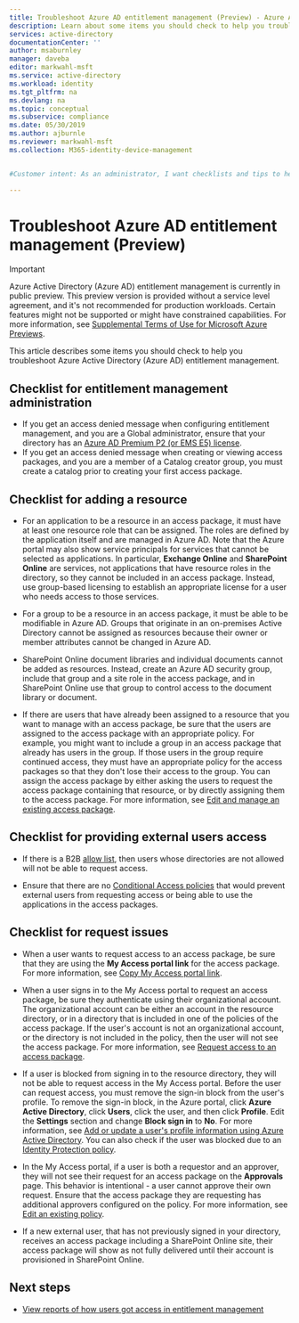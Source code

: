 ```yaml
---
title: Troubleshoot Azure AD entitlement management (Preview) - Azure Active Directory
description: Learn about some items you should check to help you troubleshoot Azure Active Directory entitlement management (Preview).
services: active-directory
documentationCenter: ''
author: msaburnley
manager: daveba
editor: markwahl-msft
ms.service: active-directory
ms.workload: identity
ms.tgt_pltfrm: na
ms.devlang: na
ms.topic: conceptual
ms.subservice: compliance
ms.date: 05/30/2019
ms.author: ajburnle
ms.reviewer: markwahl-msft
ms.collection: M365-identity-device-management


#Customer intent: As an administrator, I want checklists and tips to help troubleshoot entitlement management to unblock users from performing their job.

---
```

# Troubleshoot Azure AD entitlement management (Preview)

> [!IMPORTANT]
> Azure Active Directory (Azure AD) entitlement management is currently in public preview.
> This preview version is provided without a service level agreement, and it's not recommended for production workloads. Certain features might not be supported or might have constrained capabilities.
> For more information, see [Supplemental Terms of Use for Microsoft Azure Previews](https://azure.microsoft.com/support/legal/preview-supplemental-terms/).

This article describes some items you should check to help you troubleshoot Azure Active Directory (Azure AD) entitlement management.

## Checklist for entitlement management administration

* If you get an access denied message when configuring entitlement management, and you are a Global administrator, ensure that your directory has an [Azure AD Premium P2 (or EMS E5) license](entitlement-management-overview.md#license-requirements).  
* If you get an access denied message when creating or viewing access packages, and you are a member of a Catalog creator group, you must create a catalog prior to creating your first access package.

## Checklist for adding a resource

* For an application to be a resource in an access package, it must have at least one resource role that can be assigned. The roles are defined by the application itself and are managed in Azure AD. Note that the Azure portal may also show service principals for services that cannot be selected as applications.  In particular, **Exchange Online** and **SharePoint Online** are services, not applications that have resource roles in the directory, so they cannot be included in an access package.  Instead, use group-based licensing to establish an appropriate license for a user who needs access to those services.

* For a group to be a resource in an access package, it must be able to be modifiable in Azure AD.  Groups that originate in an on-premises Active Directory cannot be assigned as resources because their owner or member attributes cannot be changed in Azure AD.  

* SharePoint Online document libraries and individual documents cannot be added as resources.  Instead, create an Azure AD security group, include that group and a site role in the access package, and in SharePoint Online use that group to control access to the document library or document.

* If there are users that have already been assigned to a resource that you want to manage with an access package, be sure that the users are assigned to the access package with an appropriate policy. For example, you might want to include a group in an access package that already has users in the group. If those users in the group require continued access, they must have an appropriate policy for the access packages so that they don't lose their access to the group. You can assign the access package by either asking the users to request the access package containing that resource, or by directly assigning them to the access package. For more information, see [Edit and manage an existing access package](entitlement-management-access-package-edit.md).

## Checklist for providing external users access

* If there is a B2B [allow list](../b2b/allow-deny-list.md), then users whose directories are not allowed will not be able to request access.

* Ensure that there are no [Conditional Access policies](../conditional-access/require-managed-devices.md) that would prevent external users from requesting access or being able to use the applications in the access packages.

## Checklist for request issues

* When a user wants to request access to an access package, be sure that they are using the **My Access portal link** for the access package. For more information, see [Copy My Access portal link](entitlement-management-access-package-edit.md#copy-my-access-portal-link).

* When a user signs in to the My Access portal to request an access package, be sure they authenticate using their organizational account. The organizational account can be either an account in the resource directory, or in a directory that is included in one of the policies of the access package. If the user's account is not an organizational account, or the directory is not included in the policy, then the user will not see the access package. For more information, see [Request access to an access package](entitlement-management-request-access.md).

* If a user is blocked from signing in to the resource directory, they will not be able to request access in the My Access portal. Before the user can request access, you must remove the sign-in block from the user's profile. To remove the sign-in block, in the Azure portal, click **Azure Active Directory**, click **Users**, click the user, and then click **Profile**. Edit the **Settings** section and change **Block sign in** to **No**. For more information, see [Add or update a user's profile information using Azure Active Directory](../fundamentals/active-directory-users-profile-azure-portal.md).  You can also check if the user was blocked due to an [Identity Protection policy](../identity-protection/howto-unblock-user.md).

* In the My Access portal, if a user is both a requestor and an approver, they will not see their request for an access package on the **Approvals** page. This behavior is intentional - a user cannot approve their own request. Ensure that the access package they are requesting has additional approvers configured on the policy. For more information, see [Edit an existing policy](entitlement-management-access-package-edit.md#edit-an-existing-policy).

* If a new external user, that has not previously signed in your directory, receives an access package including a SharePoint Online site, their access package will show as not fully delivered until their account is provisioned in SharePoint Online.

## Next steps

- [View reports of how users got access in entitlement management](entitlement-management-reports.md)
